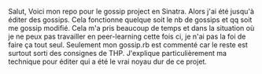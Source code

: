 Salut,
Voici mon repo pour le gossip project en Sinatra.
Alors j'ai été jusqu'à éditer des gossips. Cela fonctionne quelque soit le nb de gossips et qq soit me gossip modifié. Cela m'a pris beaucoup de temps et dans la situation où je ne peux pas travailler en peer-learning cette fois ci, je n'ai pas la foi de faire ça tout seul.
Seulement mon gossip.rb est commenté car le reste est surtout sorti des consignes de THP. J'explique particulièrement ma technique pour éditer qui a été le vrai noyau dur de ce projet.
